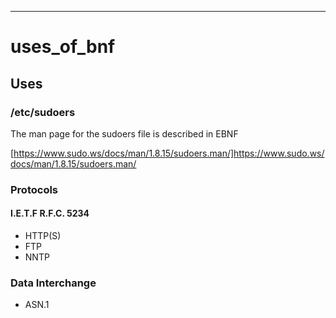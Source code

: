 
---

# uses_of_bnf

## Uses

### /etc/sudoers

The man page for the sudoers file is described in EBNF

[https://www.sudo.ws/docs/man/1.8.15/sudoers.man/]https://www.sudo.ws/docs/man/1.8.15/sudoers.man/



### Protocols

#### I.E.T.F R.F.C. 5234

- HTTP(S)
- FTP
- NNTP


### Data Interchange

- ASN.1

